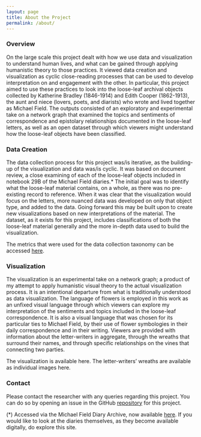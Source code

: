 ```yaml
---
layout: page
title: About the Project
permalink: /about/
---
```


### Overview

On the large scale this project dealt with how we use data and visualization to understand human lives, and what can be gained through applying humanistic theory to those practices. It viewed data creation and visualization as cyclic close-reading processes that can be used to develop interpretation on and engagement with the other. In particular, this project aimed to use these practices to look into the loose-leaf archival objects collected by Katherine Bradley (1846-1914) and Edith Cooper (1862-1913), the aunt and niece (lovers, poets, and diarists) who wrote and lived together as Michael Field. The  outputs consisted of an exploratory and experimental take on a network graph that examined the topics and sentiments of correspondence and epistolary relationships documented in the loose-leaf letters, as well as an open dataset through which viewers might understand how the loose-leaf objects have been classified.

### Data Creation

The data collection process for this project was/is iterative, as the building-up of the visualization and data was/is cyclic. It was based on document review, a close examining of each of the loose-leaf objects included in notebook 29B of the Michael Field diaries.* The initial goal was to identify what the loose-leaf material contains, on a whole, as there was no pre-existing record to reference. When it was clear that the visualization would focus on the letters, more nuanced data was developed on only that object type, and added to the data. Going forward this may be built upon to create new visualizations based on new interpretations of the material. The dataset, as it exists for this project, includes  classifications of both the loose-leaf material generally and the more in-depth data used to build the visualization.

The metrics that were used for the data collection taxonomy can be accessed [here](https://drive.google.com/file/d/12ZKRwxLteJW6rofbAPulm5Rk8cmJ3mcb/view?usp=sharing).

### Visualization

The visualization is an experimental take on a network graph; a product of my attempt to apply humanistic visual theory to the actual visualization process. It is an intentional departure from what is traditionally understood as data visualization. The language of flowers is employed in this work as an unfixed visual language through which viewers can explore my interpretation of the sentiments and topics included in the loose-leaf correspondence. It is also a visual language that was chosen for its particular ties to Michael Field, by their use of flower symbologies in their daily correspondence and in their writing. Viewers are provided with information about the letter-writers in aggregate, through the wreaths that surround their names, and through specific  relationships on the vines that connecting two parties.

The visualization is available here.  The letter-writers’ wreaths are available as individual images here.

### Contact

Please contact the researcher with any queries regarding this project. You can do so by opening an issue in the GitHub [repository](https://github.com/necote/diariestodata) for this project. 

(*) Accessed via the Michael Field Diary Archive, now available [here](https://michaelfielddiary.dartmouth.edu/home). If you would like to look at the diaries themselves, as they become available digitally, do explore this site. 
